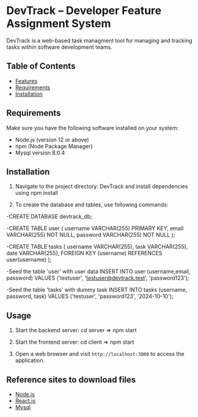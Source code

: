 # DevTrack – Developer Feature Assignment System

DevTrack is a web-based task managment tool for managing and tracking tasks within software development teams.

## Table of Contents

- [Features](#features)
- [Requirements](#requirements)
- [Installation](#installation)


## Requirements

Make sure you have the following software installed on your system:

- Node.js (version 12 or above)
- npm (Node Package Manager)
- Mysql version 8.0.4

## Installation

1. Navigate to the project directory: DevTrack and install dependencies using npm install

2. To create the database and tables, use following commands:

  -CREATE DATABASE devtrack_db;

 -CREATE TABLE user (
    username VARCHAR(255) PRIMARY KEY,
    email VARCHAR(255) NOT NULL,
    password VARCHAR(255) NOT NULL
);

-CREATE TABLE tasks (
    username VARCHAR(255),
    task VARCHAR(255),
    date VARCHAR(255),
    FOREIGN KEY (username) REFERENCES user(username)
);

-Seed the table 'user' with user data
INSERT INTO user (username,email, password) VALUES ('testuser', 'testuser@devtrack.test', 'password123');

-Seed the table 'tasks' with dummy task
INSERT INTO tasks (username, password, task) VALUES ('testuser', 'password123', '2024-10-10');


## Usage

1. Start the backend server:
   cd server => npm start

2. Start the frontend server:
   cd client => npm start

2. Open a web browser and visit `http://localhost:3000` to access the application.



## Reference sites to download files

- [Node.js](https://nodejs.org/)
- [React.js](https://reactjs.org/)
- [Mysql](https://www.mysql.com/)

